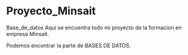 # Proyecto_Minsait
Base_de_datos
Aqui se encuentra todo mi proyecto de la formacion en empresa Minsait. 

Podemos encontrar la parte de BASES DE DATOS. 


